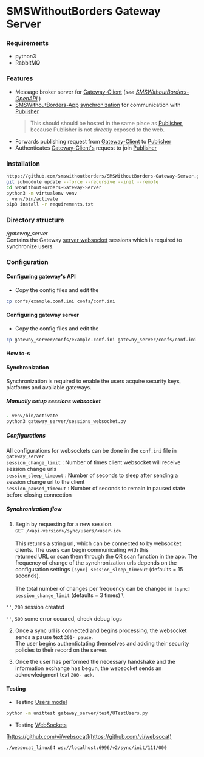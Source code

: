 # SMSWithoutBorders Gateway Server
### Requirements
- python3
- RabbitMQ


### Features
- Message broker server for [Gateway-Client]() (_see [SMSWithoutBorders-OpenAPI]()_ )
- [SMSWithoutBorders-App]() [synchronization](synchronization) for communication with [Publisher]()
	> This should should be hosted in the same place as [Publisher](), because Publisher is not _directly_ exposed to the web.
- Forwards publishing request from [Gateway-Client]() to [Publisher]()
- Authenticates [Gateway-Client's]() request to join [Publisher]()

### Installation
```bash
https://github.com/smswithoutborders/SMSWithoutBorders-Gateway-Server.git
git submodule update --force --recursive --init --remote
cd SMSWithoutBorders-Gateway-Server 
python3 -m virtualenv venv
. venv/bin/activate
pip3 install -r requirements.txt
```

### Directory structure
_/gateway_server_ \
Contains the Gateway [server websocket](gateway_server/sessions_websocket.py) sessions which is required to synchronize users.


### Configuration
#### Configuring gateway's API
- Copy the config files and edit the
```bash
cp confs/example.conf.ini confs/conf.ini
```

#### Configuring gateway server
- Copy the config files and edit the
```bash
cp gateway_server/confs/example.conf.ini gateway_server/confs/conf.ini
```

#### How to-s
<a name="synchronization" />

#### Synchronization
Synchronization is required to enable the users acquire security keys, platforms and available gateways.

##### Manually setup sessions websocket
```bash
. venv/bin/activate
python3 gateway_server/sessions_websocket.py
```

##### Configurations
All configurations for websockets can be done in the `conf.ini` file in `gateway_server` \
`session_change_limit` : Number of times client websocket will receive session change urls \
`session_sleep_timeout` : Number of seconds to sleep after sending a session change url to the client \
`session_paused_timeout` : Number of seconds to remain in paused state before closing connection

##### Synchronization flow
1. Begin by requesting for a new session. \
`GET /<api-version>/sync/users/<user-id>` \
\
This returns a string url, which can be connected to by websocket clients. The users can begin communicating with this \
returned URL or scan them through the QR scan function in the app. The frequency of change of the synchronization urls depends
on the configuration settings `[sync] session_sleep_timeout` (defaults = 15 seconds). \
\
The total number of changes per frequency can be changed in `[sync] session_change_limit` (defaults = 3 times) \

`''`, `200` session created

`''`, `500` some error occured, check debug logs

2. Once a sync url is connected and begins processing, the websocket sends a pause text `201- pause`. \
The user begins authentictating themselves and adding their security policies to their record on the server.

3. Once the user has performed the necessary handshake and the information exchange has begun, the websocket sends an \
acknowledgment text `200- ack`.

<a name="testing" />

#### Testing
- Testing [Users model](gateway_server/users.py)
```bash
python -m unittest gateway_server/test/UTestUsers.py
```

- Testing [WebSockets](gateway_server/sessions_websocket.py)

[https://github.com/vi/websocat](https://github.com/vi/websocat)

```bash
./websocat_linux64 ws://localhost:6996/v2/sync/init/111/000
```
